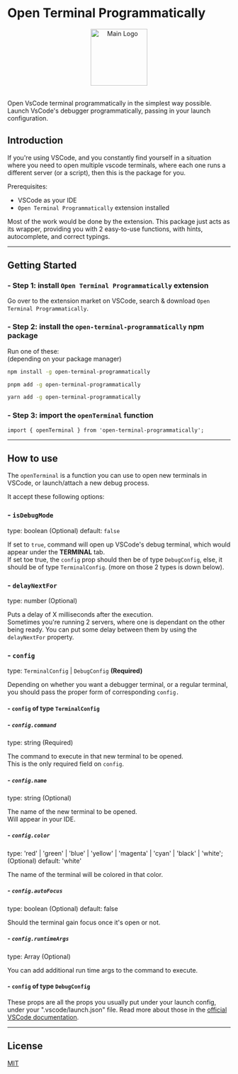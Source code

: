 # Open Terminal Programmatically

<div align="center">
  <img src="https://i.ibb.co/vmXG1vL/terminalos.png" width="128" alt="Main Logo">
</div>

<br/>

Open VsCode terminal programmatically in the simplest way possible.  
Launch VsCode's debugger programmatically, passing in your launch configuration.

## Introduction

If you're using VSCode, and you constantly find yourself in a situation where you need to open multiple vscode terminals, where each one runs a different server (or a script), then this is the package for you.

Prerequisites:

- VSCode as your IDE
- `Open Terminal Programmatically` extension installed

Most of the work would be done by the extension. This package just acts as its wrapper, providing you with 2 easy-to-use functions, with hints, autocomplete, and correct typings.

---

## Getting Started

### - Step 1: install `Open Terminal Programmatically` extension

Go over to the extension market on VSCode, search & download `Open Terminal Programmatically`.

### - Step 2: install the `open-terminal-programmatically` npm package

Run one of these:  
(depending on your package manager)

```bash
npm install -g open-terminal-programmatically
```

```bash
pnpm add -g open-terminal-programmatically
```

```bash
yarn add -g open-terminal-programmatically
```

### - Step 3: import the `openTerminal` function

```tsx
import { openTerminal } from 'open-terminal-programmatically';
```

---

## How to use

The `openTerminal` is a function you can use to open new terminals in VSCode, or launch/attach a new debug process.

It accept these following options:

### - `isDebugMode`

type: boolean
(Optional)
default: `false`

If set to `true`, command will open up VSCode's debug terminal, which would appear under the **TERMINAL** tab.  
If set toe true, the `config` prop should then be of type `DebugConfig`, else, it should be of type `TerminalConfig`. (more on those 2 types is down below).

### - `delayNextFor`

type: number
(Optional)

Puts a delay of X milliseconds after the execution.  
Sometimes you're running 2 servers, where one is dependant on the other being ready. You can put some delay between them by using the `delayNextFor` property.

### - `config`

type: `TerminalConfig` | `DebugConfig`
**(Required)**

Depending on whether you want a debugger terminal, or a regular terminal, you should pass the proper form of corresponding `config.`

#### - `config` of type `TerminalConfig`

##### - `config.command`

type: string
(Required)

The command to execute in that new terminal to be opened.  
This is the only required field on `config`.

##### - `config.name`

type: string
(Optional)

The name of the new terminal to be opened.  
Will appear in your IDE.

##### - `config.color`

type: 'red' | 'green' | 'blue' | 'yellow' | 'magenta' | 'cyan' | 'black' | 'white';
(Optional)
default: 'white'

The name of the terminal will be colored in that color.

##### - `config.autoFocus`

type: boolean
(Optional)
default: false

Should the terminal gain focus once it's open or not.

##### - `config.runtimeArgs`

type: Array<string>
(Optional)

You can add additional run time args to the command to execute.

#### - `config` of type `DebugConfig`

These props are all the props you usually put under your launch config, under your ".vscode/launch.json" file. Read more about those in the [official VSCode documentation](https://code.visualstudio.com/docs/editor/debugging#_launch-configurations).

---

## License

[MIT](LICENSE)
